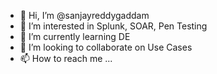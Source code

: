 - 👋 Hi, I’m @sanjayreddygaddam
- 👀 I’m interested in Splunk, SOAR, Pen Testing
- 🌱 I’m currently learning DE
- 💞️ I’m looking to collaborate on Use Cases
- 📫 How to reach me ...

<!---
sanjayreddygaddam/sanjayreddygaddam is a ✨ special ✨ repository because its `README.md` (this file) appears on your GitHub profile.
You can click the Preview link to take a look at your changes.
--->
